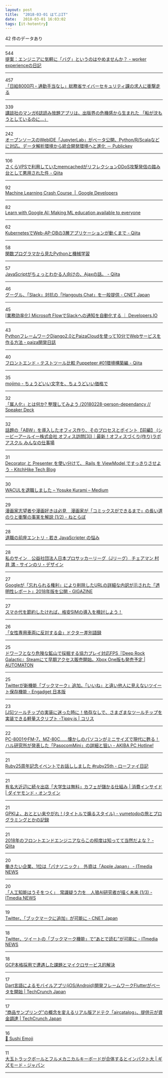 ```yaml
---
layout: post
title:  "2018-03-01 はてぶIT"
date:   2018-03-01 16:03:02
tags: [it-hotentry]
---
```

42 件のデータあり

<hr><div class="row">
<div class="col-1"><span class="badge badge-pill badge-success h2">544</span></div>
<div class="col-11"><a href='http://workerexperience.hatenablog.com/entry/2018/02/28/205329' target='_blank'>提案：エンジニアに気軽に「バグ」というのはやめませんか？ - worker experienceの日記</a></div>
</div>
<hr>
<div class="row">
<div class="col-1"><span class="badge badge-pill badge-success h2">457</span></div>
<div class="col-11"><a href='http://www.huffingtonpost.jp/2018/02/28/soumushou-cyber8000_a_23372873/' target='_blank'>「日給8000円・通勤手当なし」総務省サイバーセキュリティ課の求人に衝撃走る</a></div>
</div>
<hr>
<div class="row">
<div class="col-1"><span class="badge badge-pill badge-success h2">339</span></div>
<div class="col-11"><a href='http://www.huffingtonpost.jp/2018/02/28/comic-days_a_23372877/' target='_blank'>講談社のマンガ6誌読み放題アプリは、出版界の危機感から生まれた 「船が沈もうとしているのに…」</a></div>
</div>
<hr>
<div class="row">
<div class="col-1"><span class="badge badge-pill badge-success h2">242</span></div>
<div class="col-11"><a href='http://www.publickey1.jp/blog/18/webidejupyterlabpythonrscala.html' target='_blank'>オープンソースのWebIDE「JupyterLab」がベータ公開、Python/R/Scalaなどに対応。データ解析環境から統合開発環境へと進化 － Publickey</a></div>
</div>
<hr>
<div class="row">
<div class="col-1"><span class="badge badge-pill badge-success h2">106</span></div>
<div class="col-11"><a href='https://qiita.com/shibu_t/items/8d103e8747638245aae9' target='_blank'>さくらVPSで利用していたmemcachedがリフレクションDDoS攻撃発信の踏み台として悪用された件 - Qiita</a></div>
</div>
<hr>
<div class="row">
<div class="col-1"><span class="badge badge-pill badge-success h2">92</span></div>
<div class="col-11"><a href='https://developers.google.com/machine-learning/crash-course/' target='_blank'>Machine Learning Crash Course  |  Google Developers</a></div>
</div>
<hr>
<div class="row">
<div class="col-1"><span class="badge badge-pill badge-success h2">82</span></div>
<div class="col-11"><a href='https://www.blog.google/topics/machine-learning/learn-google-ai-making-ml-education-available-everyone/' target='_blank'>Learn with Google AI: Making ML education available to everyone</a></div>
</div>
<hr>
<div class="row">
<div class="col-1"><span class="badge badge-pill badge-success h2">62</span></div>
<div class="col-11"><a href='https://qiita.com/hhiroshell/items/5e81cac3e9c059029837' target='_blank'>KubernetesでWeb-AP-DBの3層アプリケーションが動くまで - Qiita</a></div>
</div>
<hr>
<div class="row">
<div class="col-1"><span class="badge badge-pill badge-success h2">58</span></div>
<div class="col-11"><a href='https://www.slideshare.net/sakai/mlxse20180227-python' target='_blank'>関数プログラマから見たPythonと機械学習</a></div>
</div>
<hr>
<div class="row">
<div class="col-1"><span class="badge badge-pill badge-success h2">57</span></div>
<div class="col-11"><a href='https://qiita.com/otsukayuhi/items/31ee9a761ce3b978c87a' target='_blank'>JavaScriptがちょっとわかる人向けの、Ajaxの話。 - Qiita</a></div>
</div>
<hr>
<div class="row">
<div class="col-1"><span class="badge badge-pill badge-success h2">46</span></div>
<div class="col-11"><a href='https://japan.cnet.com/article/35115413/' target='_blank'>グーグル、「Slack」対抗の「Hangouts Chat」を一般提供 - CNET Japan</a></div>
</div>
<hr>
<div class="row">
<div class="col-1"><span class="badge badge-pill badge-success h2">45</span></div>
<div class="col-11"><a href='https://dev.classmethod.jp/etc/microsoft-flow-intro/' target='_blank'>[業務効率化] Microsoft FlowでSlackへの通知を自動化する ｜ Developers.IO</a></div>
</div>
<hr>
<div class="row">
<div class="col-1"><span class="badge badge-pill badge-success h2">43</span></div>
<div class="col-11"><a href='http://paiza.hatenablog.com/entry/2018/02/28/paizacloud_django' target='_blank'>PythonフレームワークDjango2.0とPaizaCloudを使って10分でWebサービスを作る方法 - paiza開発日誌</a></div>
</div>
<hr>
<div class="row">
<div class="col-1"><span class="badge badge-pill badge-success h2">40</span></div>
<div class="col-11"><a href='https://qiita.com/creaith/items/212d5533f07f600b4f2a' target='_blank'>フロントエンド・テストツール比較 Puppeteer #01環境構築編 - Qiita</a></div>
</div>
<hr>
<div class="row">
<div class="col-1"><span class="badge badge-pill badge-success h2">35</span></div>
<div class="col-11"><a href='https://mojimo.jp/' target='_blank'>mojimo - ちょうどいい文字を、ちょうどいい価格で</a></div>
</div>
<hr>
<div class="row">
<div class="col-1"><span class="badge badge-pill badge-success h2">32</span></div>
<div class="col-11"><a href='https://speakerdeck.com/opelab/20180228-person-dependancy' target='_blank'>「属人化」とは何か? 整理してみよう /20180228-person-dependancy // Speaker Deck</a></div>
</div>
<hr>
<div class="row">
<div class="col-1"><span class="badge badge-pill badge-success h2">32</span></div>
<div class="col-11"><a href='https://www.shigotoba.net/cbre_1706_3_wadainoabw_zenpen.html' target='_blank'>話題の「ABW」を導入したオフィス作り、そのプロセスとポイント【前編】 (シービーアールイー株式会社 オフィス訪問[3])｜最新！オフィスづくり(作り)ラボ アスクル みんなの仕事場</a></div>
</div>
<hr>
<div class="row">
<div class="col-1"><span class="badge badge-pill badge-success h2">31</span></div>
<div class="col-11"><a href='http://tech.kitchhike.com/entry/2018/02/28/221159' target='_blank'>Decorator と Presenter を使い分けて、 Rails を ViewModel ですっきりさせよう - KitchHike Tech Blog</a></div>
</div>
<hr>
<div class="row">
<div class="col-1"><span class="badge badge-pill badge-success h2">30</span></div>
<div class="col-11"><a href='https://medium.com/@Quramy/a16bb334f55f' target='_blank'>WACULを退職しました – Yosuke Kurami – Medium</a></div>
</div>
<hr>
<div class="row">
<div class="col-1"><span class="badge badge-pill badge-success h2">29</span></div>
<div class="col-11"><a href='http://nlab.itmedia.co.jp/nl/articles/1802/22/news143.html' target='_blank'>漫画家志望者や漫画好きは必見　漫画家が「コミックスができるまで」の長い道のりと衝撃の事実を解説 (1/2) - ねとらぼ</a></div>
</div>
<hr>
<div class="row">
<div class="col-1"><span class="badge badge-pill badge-success h2">28</span></div>
<div class="col-11"><a href='http://orgachem.hatenablog.com/entry/2018/02/28/215437' target='_blank'>退職の前座エントリ - 若き JavaScripter の悩み</a></div>
</div>
<hr>
<div class="row">
<div class="col-1"><span class="badge badge-pill badge-success h2">28</span></div>
<div class="col-11"><a href='https://www.cloudsign.jp/media/20180228-mitsurumurai/' target='_blank'>私のサイン　公益社団法人日本プロサッカーリーグ（Jリーグ） チェアマン 村井 満 - サインのリ・デザイン</a></div>
</div>
<hr>
<div class="row">
<div class="col-1"><span class="badge badge-pill badge-success h2">27</span></div>
<div class="col-11"><a href='https://gigazine.net/news/20180228-updating-google-rtbf-transparency-report/' target='_blank'>Googleが「忘れられる権利」により削除したURLの詳細な内訳が示された「透明性レポート」2018年版を公開 - GIGAZINE</a></div>
</div>
<hr>
<div class="row">
<div class="col-1"><span class="badge badge-pill badge-success h2">27</span></div>
<div class="col-11"><a href='https://simchange.jp/sim-pricedown/' target='_blank'>スマホ代を節約したければ、格安SIMの導入を検討しよう！</a></div>
</div>
<hr>
<div class="row">
<div class="col-1"><span class="badge badge-pill badge-success h2">26</span></div>
<div class="col-11"><a href='https://anond.hatelabo.jp/20180228205001' target='_blank'>「女性専用車両に反対する会」ドクター差別語録</a></div>
</div>
<hr>
<div class="row">
<div class="col-1"><span class="badge badge-pill badge-success h2">25</span></div>
<div class="col-11"><a href='http://jp.automaton.am/articles/newsjp/20180228-63750/' target='_blank'>ドワーフとなり危険な鉱山で採掘する協力プレイ対応FPS『Deep Rock Galactic』Steamにて早期アクセス販売開始。Xbox One版も発売予定 | AUTOMATON</a></div>
</div>
<hr>
<div class="row">
<div class="col-1"><span class="badge badge-pill badge-success h2">25</span></div>
<div class="col-11"><a href='http://japanese.engadget.com/2018/02/28/twitter/' target='_blank'>Twitterが新機能「ブックマーク」追加。「いいね」と違い他人に見えないツイート保存機能 - Engadget 日本版</a></div>
</div>
<hr>
<div class="row">
<div class="col-1"><span class="badge badge-pill badge-success h2">23</span></div>
<div class="col-11"><a href='http://coliss.com/articles/build-websites/operation/javascript/lightweight-tooltip-library-tippyjs.html' target='_blank'>[JS]ツールチップの実装に迷った時に！依存なしで、さまざまなツールチップを実装できる軽量スクリプト -Tippy.js | コリス</a></div>
</div>
<hr>
<div class="row">
<div class="col-1"><span class="badge badge-pill badge-success h2">22</span></div>
<div class="col-11"><a href='https://akiba-pc.watch.impress.co.jp/docs/column/retrosoft/1058919.html' target='_blank'>PC-8001やFM-7、MZ-80C……懐かしのパソコンがミニサイズで現代に甦る！ ハル研究所が発表した「PasocomMini」の詳細と狙い - AKIBA PC Hotline!</a></div>
</div>
<hr>
<div class="row">
<div class="col-1"><span class="badge badge-pill badge-success h2">21</span></div>
<div class="col-11"><a href='http://udzura.hatenablog.jp/entry/2018/02/28/191043' target='_blank'>Ruby25周年記念イベントでお話ししました #ruby25th - ローファイ日記</a></div>
</div>
<hr>
<div class="row">
<div class="col-1"><span class="badge badge-pill badge-success h2">21</span></div>
<div class="col-11"><a href='http://diamond.jp/articles/-/161699' target='_blank'>有名大近辺に続々出店「大学生は無料」カフェが儲かる仕組み | 消費インサイド | ダイヤモンド・オンライン</a></div>
</div>
<hr>
<div class="row">
<div class="col-1"><span class="badge badge-pill badge-success h2">21</span></div>
<div class="col-11"><a href='http://yumetodo.hateblo.jp/entry/2018/02/28/232939' target='_blank'>GPKIよ、おととい来やがれ！(タイトルで煽るスタイル) - yumetodoの旅とプログラミングとかの記録</a></div>
</div>
<hr>
<div class="row">
<div class="col-1"><span class="badge badge-pill badge-success h2">21</span></div>
<div class="col-11"><a href='https://qiita.com/rana_kualu/items/96b303307d6435aedf8b' target='_blank'>2018年のフロントエンドエンジニアならこの程度は知ってて当然だよな？ - Qiita</a></div>
</div>
<hr>
<div class="row">
<div class="col-1"><span class="badge badge-pill badge-success h2">20</span></div>
<div class="col-11"><a href='http://www.itmedia.co.jp/news/articles/1802/28/news086.html' target='_blank'>働きたい企業、1位は「パナソニック」　外資は「Apple Japan」 - ITmedia NEWS</a></div>
</div>
<hr>
<div class="row">
<div class="col-1"><span class="badge badge-pill badge-success h2">20</span></div>
<div class="col-11"><a href='http://www.itmedia.co.jp/news/articles/1803/01/news044.html' target='_blank'>「人工知能はうそをつく」　常識疑う力を　人狼AI研究者が描く未来 (1/3) - ITmedia NEWS</a></div>
</div>
<hr>
<div class="row">
<div class="col-1"><span class="badge badge-pill badge-success h2">19</span></div>
<div class="col-11"><a href='https://japan.cnet.com/article/35115412/' target='_blank'>Twitter、「ブックマークに追加」が可能に - CNET Japan</a></div>
</div>
<hr>
<div class="row">
<div class="col-1"><span class="badge badge-pill badge-success h2">18</span></div>
<div class="col-11"><a href='http://www.itmedia.co.jp/news/articles/1803/01/news059.html' target='_blank'>Twitter、ツイートの「ブックマーク機能」で“あとで読む”が可能に - ITmedia NEWS</a></div>
</div>
<hr>
<div class="row">
<div class="col-1"><span class="badge badge-pill badge-success h2">18</span></div>
<div class="col-11"><a href='https://www.slideshare.net/GoogleCloudPlatformJP/gcp-89171680' target='_blank'>GCP本格採用で遭遇した課題とマイクロサービス的解決</a></div>
</div>
<hr>
<div class="row">
<div class="col-1"><span class="badge badge-pill badge-success h2">17</span></div>
<div class="col-11"><a href='http://jp.techcrunch.com/2018/02/28/2018-02-27-googles-flutter-ui-framework-is-now-in-beta/' target='_blank'>Dart言語によるモバイルアプリ(iOS/Android)開発フレームワークFlutterがベータを開始 | TechCrunch Japan</a></div>
</div>
<hr>
<div class="row">
<div class="col-1"><span class="badge badge-pill badge-success h2">17</span></div>
<div class="col-11"><a href='http://jp.techcrunch.com/2018/03/01/quatre-fundraising/' target='_blank'>“商品サンプリング”の概念を変えるリアル版アドテク「aircatalog」、提供元が資金調達 | TechCrunch Japan</a></div>
</div>
<hr>
<div class="row">
<div class="col-1"><span class="badge badge-pill badge-success h2">16</span></div>
<div class="col-11"><a href='https://emojipedia.org/sushi/' target='_blank'>🍣 Sushi Emoji</a></div>
</div>
<hr>
<div class="row">
<div class="col-1"><span class="badge badge-pill badge-success h2">11</span></div>
<div class="col-11"><a href='https://www.gizmodo.jp/2018/03/tesoro-harpe-tl.html' target='_blank'>大玉トラックボールとフルメカニカルキーボードが合体するとインパクト大 | ギズモード・ジャパン</a></div>
</div>
<hr>
